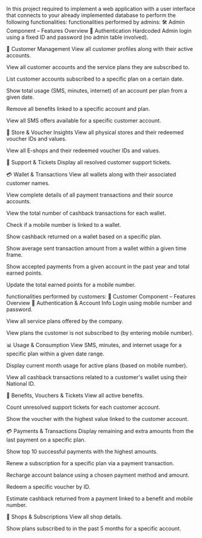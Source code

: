 In this project required to implement a web application with a user interface that 
connects to your already implemented database to perform the 
following functionalities:
functionalities performed by admins:
🛠️ Admin Component – Features Overview
🔐 Authentication
Hardcoded Admin login using a fixed ID and password (no admin table involved).

👥 Customer Management
View all customer profiles along with their active accounts.

View all customer accounts and the service plans they are subscribed to.

List customer accounts subscribed to a specific plan on a certain date.

Show total usage (SMS, minutes, internet) of an account per plan from a given date.

Remove all benefits linked to a specific account and plan.

View all SMS offers available for a specific customer account.

🏪 Store & Voucher Insights
View all physical stores and their redeemed voucher IDs and values.

View all E-shops and their redeemed voucher IDs and values.

🎫 Support & Tickets
Display all resolved customer support tickets.

💳 Wallet & Transactions
View all wallets along with their associated customer names.

View complete details of all payment transactions and their source accounts.

View the total number of cashback transactions for each wallet.

Check if a mobile number is linked to a wallet.

Show cashback returned on a wallet based on a specific plan.

Show average sent transaction amount from a wallet within a given time frame.

Show accepted payments from a given account in the past year and total earned points.

Update the total earned points for a mobile number.

functionalities performed by customers:
👤 Customer Component – Features Overview
🔐 Authentication & Account Info
Login using mobile number and password.

View all service plans offered by the company.

View plans the customer is not subscribed to (by entering mobile number).

📊 Usage & Consumption
View SMS, minutes, and internet usage for a specific plan within a given date range.

Display current month usage for active plans (based on mobile number).

View all cashback transactions related to a customer's wallet using their National ID.

🎁 Benefits, Vouchers & Tickets
View all active benefits.

Count unresolved support tickets for each customer account.

Show the voucher with the highest value linked to the customer account.

💳 Payments & Transactions
Display remaining and extra amounts from the last payment on a specific plan.

Show top 10 successful payments with the highest amounts.

Renew a subscription for a specific plan via a payment transaction.

Recharge account balance using a chosen payment method and amount.

Redeem a specific voucher by ID.

Estimate cashback returned from a payment linked to a benefit and mobile number.

🏪 Shops & Subscriptions
View all shop details.

Show plans subscribed to in the past 5 months for a specific account.

